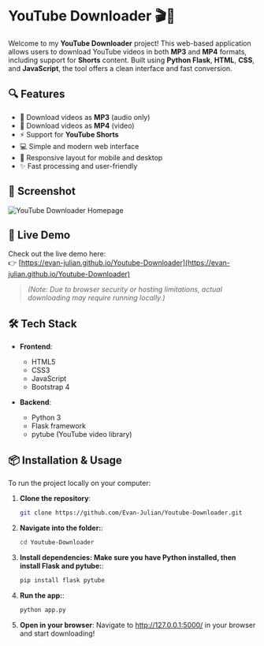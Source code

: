 # YouTube Downloader 🎬🔽

Welcome to my **YouTube Downloader** project! This web-based application allows users to download YouTube videos in both **MP3** and **MP4** formats, including support for **Shorts** content. Built using **Python Flask**, **HTML**, **CSS**, and **JavaScript**, the tool offers a clean interface and fast conversion.

## 🔍 Features

- 🎵 Download videos as **MP3** (audio only)
- 🎥 Download videos as **MP4** (video)
- ⚡ Support for **YouTube Shorts**
- 💻 Simple and modern web interface
- 📱 Responsive layout for mobile and desktop
- ✨ Fast processing and user-friendly

## 📸 Screenshot

![YouTube Downloader Homepage](Homepage.jpg)

## 🚀 Live Demo

Check out the live demo here:  
👉 [https://evan-julian.github.io/Youtube-Downloader](https://evan-julian.github.io/Youtube-Downloader)

> *(Note: Due to browser security or hosting limitations, actual downloading may require running locally.)*

## 🛠️ Tech Stack

- **Frontend**:
  - HTML5
  - CSS3
  - JavaScript
  - Bootstrap 4

- **Backend**:
  - Python 3
  - Flask framework
  - pytube (YouTube video library)

## 📦 Installation & Usage

To run the project locally on your computer:

1. **Clone the repository**:
   ```bash
   git clone https://github.com/Evan-Julian/Youtube-Downloader.git

2. **Navigate into the folder:**:
   ```bash
   cd Youtube-Downloader

3. **Install dependencies:
Make sure you have Python installed, then install Flask and pytube:**:
   ```bash
   pip install flask pytube
   
4. **Run the app:**:
   ```bash
   python app.py

5. **Open in your browser**:
Navigate to http://127.0.0.1:5000/ in your browser and start downloading!

